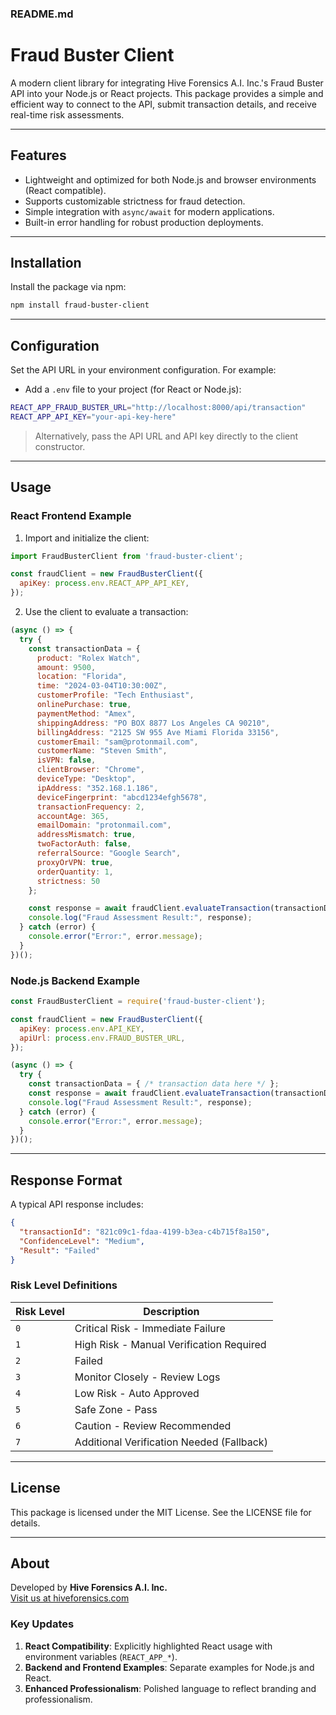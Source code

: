 
### **README.md**

# Fraud Buster Client

A modern client library for integrating Hive Forensics A.I. Inc.'s Fraud Buster API into your Node.js or React projects. This package provides a simple and efficient way to connect to the API, submit transaction details, and receive real-time risk assessments.

---

## **Features**

- Lightweight and optimized for both Node.js and browser environments (React compatible).
- Supports customizable strictness for fraud detection.
- Simple integration with `async/await` for modern applications.
- Built-in error handling for robust production deployments.

---

## **Installation**

Install the package via npm:

```bash
npm install fraud-buster-client
```

---

## **Configuration**

Set the API URL in your environment configuration. For example:

- Add a `.env` file to your project (for React or Node.js):

```bash
REACT_APP_FRAUD_BUSTER_URL="http://localhost:8000/api/transaction"
REACT_APP_API_KEY="your-api-key-here"
```

> Alternatively, pass the API URL and API key directly to the client constructor.

---

## **Usage**

### **React Frontend Example**

1. Import and initialize the client:

```javascript
import FraudBusterClient from 'fraud-buster-client';

const fraudClient = new FraudBusterClient({
  apiKey: process.env.REACT_APP_API_KEY,
});
```

2. Use the client to evaluate a transaction:

```javascript
(async () => {
  try {
    const transactionData = {
      product: "Rolex Watch",
      amount: 9500,
      location: "Florida",
      time: "2024-03-04T10:30:00Z",
      customerProfile: "Tech Enthusiast",
      onlinePurchase: true,
      paymentMethod: "Amex",
      shippingAddress: "PO BOX 8877 Los Angeles CA 90210",
      billingAddress: "2125 SW 955 Ave Miami Florida 33156",
      customerEmail: "sam@protonmail.com",
      customerName: "Steven Smith",
      isVPN: false,
      clientBrowser: "Chrome",
      deviceType: "Desktop",
      ipAddress: "352.168.1.186",
      deviceFingerprint: "abcd1234efgh5678",
      transactionFrequency: 2,
      accountAge: 365,
      emailDomain: "protonmail.com",
      addressMismatch: true,
      twoFactorAuth: false,
      referralSource: "Google Search",
      proxyOrVPN: true,
      orderQuantity: 1,
      strictness: 50
    };

    const response = await fraudClient.evaluateTransaction(transactionData);
    console.log("Fraud Assessment Result:", response);
  } catch (error) {
    console.error("Error:", error.message);
  }
})();
```

### **Node.js Backend Example**

```javascript
const FraudBusterClient = require('fraud-buster-client');

const fraudClient = new FraudBusterClient({
  apiKey: process.env.API_KEY,
  apiUrl: process.env.FRAUD_BUSTER_URL,
});

(async () => {
  try {
    const transactionData = { /* transaction data here */ };
    const response = await fraudClient.evaluateTransaction(transactionData);
    console.log("Fraud Assessment Result:", response);
  } catch (error) {
    console.error("Error:", error.message);
  }
})();
```

---

## **Response Format**

A typical API response includes:

```json
{
  "transactionId": "821c09c1-fdaa-4199-b3ea-c4b715f8a150",
  "ConfidenceLevel": "Medium",
  "Result": "Failed"
}
```

### **Risk Level Definitions**

| **Risk Level** | **Description**                           |
|-----------------|-------------------------------------------|
| `0`            | Critical Risk - Immediate Failure         |
| `1`            | High Risk - Manual Verification Required  |
| `2`            | Failed                                    |
| `3`            | Monitor Closely - Review Logs             |
| `4`            | Low Risk - Auto Approved                  |
| `5`            | Safe Zone - Pass                          |
| `6`            | Caution - Review Recommended              |
| `7`            | Additional Verification Needed (Fallback) |

---

## **License**

This package is licensed under the MIT License. See the LICENSE file for details.

---

## **About**

Developed by **Hive Forensics A.I. Inc.**  
[Visit us at hiveforensics.com](https://hiveforensics.com)




### **Key Updates**

1. **React Compatibility**: Explicitly highlighted React usage with environment variables (`REACT_APP_*`).
2. **Backend and Frontend Examples**: Separate examples for Node.js and React.
3. **Enhanced Professionalism**: Polished language to reflect branding and professionalism.

```